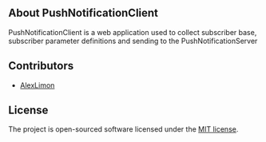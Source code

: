 ## About PushNotificationClient

PushNotificationClient is a web application used to collect subscriber base, subscriber parameter definitions and sending to the PushNotificationServer

## Contributors

- [AlexLimon](http://github.com/mirrorbitmirror)

## License
The project is open-sourced software licensed under the [MIT license](http://opensource.org/licenses/MIT).